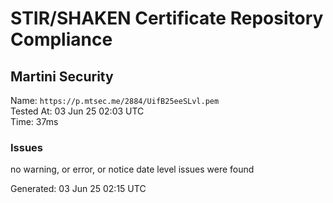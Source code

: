 # STIR/SHAKEN Certificate Repository Compliance

## Martini Security

Name: `https://p.mtsec.me/2884/UifB25eeSLvl.pem`\
Tested At: 03 Jun 25 02:03 UTC\
Time: 37ms

### Issues

no warning, or error, or notice date level issues were found

Generated: 03 Jun 25 02:15 UTC